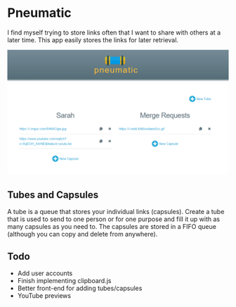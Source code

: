 # Pneumatic

I find myself trying to store links often that I want to share with others at a later time. This app easily stores the links for later retrieval.

![](readme-image.png)

## Tubes and Capsules

A tube is a queue that stores your individual links (capsules). Create a tube that is used to send to one person or for one purpose and fill it up with as many capsules as you need to. The capsules are stored in a FIFO queue (although you can copy and delete from anywhere). 

## Todo

* Add user accounts
* Finish implementing clipboard.js
* Better front-end for adding tubes/capsules
* YouTube previews
